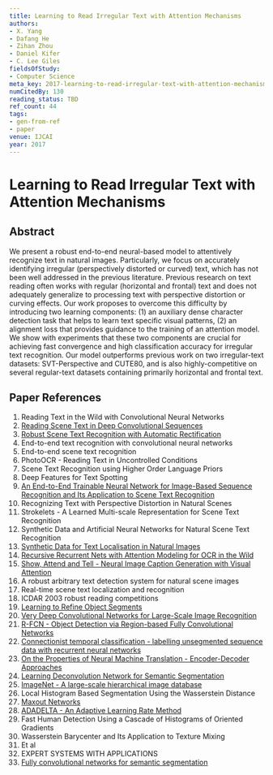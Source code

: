 ```yaml
---
title: Learning to Read Irregular Text with Attention Mechanisms
authors:
- X. Yang
- Dafang He
- Zihan Zhou
- Daniel Kifer
- C. Lee Giles
fieldsOfStudy:
- Computer Science
meta_key: 2017-learning-to-read-irregular-text-with-attention-mechanisms
numCitedBy: 130
reading_status: TBD
ref_count: 44
tags:
- gen-from-ref
- paper
venue: IJCAI
year: 2017
---
```


# Learning to Read Irregular Text with Attention Mechanisms

## Abstract

We present a robust end-to-end neural-based model to attentively recognize text in natural images. Particularly, we focus on accurately identifying irregular (perspectively distorted or curved) text, which has not been well addressed in the previous literature. Previous research on text reading often works with regular (horizontal and frontal) text and does not adequately generalize to processing text with perspective distortion or curving effects. Our work proposes to overcome this difficulty by introducing two learning components: (1) an auxiliary dense character detection task that helps to learn text specific visual patterns, (2) an alignment loss that provides guidance to the training of an attention model. We show with experiments that these two components are crucial for achieving fast convergence and high classification accuracy for irregular text recognition. Our model outperforms previous work on two irregular-text datasets: SVT-Perspective and CUTE80, and is also highly-competitive on several regular-text datasets containing primarily horizontal and frontal text.

## Paper References

1. Reading Text in the Wild with Convolutional Neural Networks
2. [Reading Scene Text in Deep Convolutional Sequences](2016-reading-scene-text-in-deep-convolutional-sequences)
3. [Robust Scene Text Recognition with Automatic Rectification](2016-robust-scene-text-recognition-with-automatic-rectification)
4. End-to-end text recognition with convolutional neural networks
5. End-to-end scene text recognition
6. PhotoOCR - Reading Text in Uncontrolled Conditions
7. Scene Text Recognition using Higher Order Language Priors
8. Deep Features for Text Spotting
9. [An End-to-End Trainable Neural Network for Image-Based Sequence Recognition and Its Application to Scene Text Recognition](2017-an-end-to-end-trainable-neural-network-for-image-based-sequence-recognition-and-its-application-to-scene-text-recognition)
10. Recognizing Text with Perspective Distortion in Natural Scenes
11. Strokelets - A Learned Multi-scale Representation for Scene Text Recognition
12. Synthetic Data and Artificial Neural Networks for Natural Scene Text Recognition
13. [Synthetic Data for Text Localisation in Natural Images](2016-synthetic-data-for-text-localisation-in-natural-images)
14. [Recursive Recurrent Nets with Attention Modeling for OCR in the Wild](2016-recursive-recurrent-nets-with-attention-modeling-for-ocr-in-the-wild)
15. [Show, Attend and Tell - Neural Image Caption Generation with Visual Attention](2015-show-attend-and-tell-neural-image-caption-generation-with-visual-attention)
16. A robust arbitrary text detection system for natural scene images
17. Real-time scene text localization and recognition
18. ICDAR 2003 robust reading competitions
19. [Learning to Refine Object Segments](2016-learning-to-refine-object-segments)
20. [Very Deep Convolutional Networks for Large-Scale Image Recognition](2015-very-deep-convolutional-networks-for-large-scale-image-recognition)
21. [R-FCN - Object Detection via Region-based Fully Convolutional Networks](2016-r-fcn-object-detection-via-region-based-fully-convolutional-networks)
22. [Connectionist temporal classification - labelling unsegmented sequence data with recurrent neural networks](2006-connectionist-temporal-classification-labelling-unsegmented-sequence-data-with-recurrent-neural-networks)
23. [On the Properties of Neural Machine Translation - Encoder-Decoder Approaches](2014-on-the-properties-of-neural-machine-translation-encoder-decoder-approaches)
24. [Learning Deconvolution Network for Semantic Segmentation](2015-learning-deconvolution-network-for-semantic-segmentation)
25. [ImageNet - A large-scale hierarchical image database](2009-imagenet-a-large-scale-hierarchical-image-database)
26. Local Histogram Based Segmentation Using the Wasserstein Distance
27. [Maxout Networks](2013-maxout-networks)
28. [ADADELTA - An Adaptive Learning Rate Method](2012-adadelta-an-adaptive-learning-rate-method)
29. Fast Human Detection Using a Cascade of Histograms of Oriented Gradients
30. Wasserstein Barycenter and Its Application to Texture Mixing
31. Et al
32. EXPERT SYSTEMS WITH APPLICATIONS
33. [Fully convolutional networks for semantic segmentation](2015-fully-convolutional-networks-for-semantic-segmentation)
